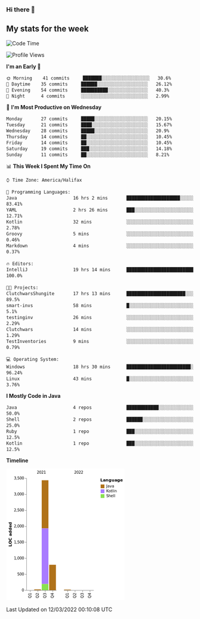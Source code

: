 ### Hi there 👋

## My stats for the week
<!--START_SECTION:waka-->
![Code Time](http://img.shields.io/badge/Code%20Time-55%20hrs%2036%20mins-blue)

![Profile Views](http://img.shields.io/badge/Profile%20Views-178-blue)

**I'm an Early 🐤** 

```text
🌞 Morning    41 commits     ███████░░░░░░░░░░░░░░░░░░   30.6% 
🌆 Daytime    35 commits     ██████░░░░░░░░░░░░░░░░░░░   26.12% 
🌃 Evening    54 commits     ██████████░░░░░░░░░░░░░░░   40.3% 
🌙 Night      4 commits      ░░░░░░░░░░░░░░░░░░░░░░░░░   2.99%

```
📅 **I'm Most Productive on Wednesday** 

```text
Monday       27 commits     █████░░░░░░░░░░░░░░░░░░░░   20.15% 
Tuesday      21 commits     ████░░░░░░░░░░░░░░░░░░░░░   15.67% 
Wednesday    28 commits     █████░░░░░░░░░░░░░░░░░░░░   20.9% 
Thursday     14 commits     ██░░░░░░░░░░░░░░░░░░░░░░░   10.45% 
Friday       14 commits     ██░░░░░░░░░░░░░░░░░░░░░░░   10.45% 
Saturday     19 commits     ███░░░░░░░░░░░░░░░░░░░░░░   14.18% 
Sunday       11 commits     ██░░░░░░░░░░░░░░░░░░░░░░░   8.21%

```


📊 **This Week I Spent My Time On** 

```text
⌚︎ Time Zone: America/Halifax

💬 Programming Languages: 
Java                     16 hrs 2 mins       ████████████████████░░░░░   83.41% 
YAML                     2 hrs 26 mins       ███░░░░░░░░░░░░░░░░░░░░░░   12.71% 
Kotlin                   32 mins             ░░░░░░░░░░░░░░░░░░░░░░░░░   2.78% 
Groovy                   5 mins              ░░░░░░░░░░░░░░░░░░░░░░░░░   0.46% 
Markdown                 4 mins              ░░░░░░░░░░░░░░░░░░░░░░░░░   0.37%

🔥 Editors: 
IntelliJ                 19 hrs 14 mins      █████████████████████████   100.0%

🐱‍💻 Projects: 
ClutchwarsShungite       17 hrs 13 mins      ██████████████████████░░░   89.5% 
smart-invs               58 mins             █░░░░░░░░░░░░░░░░░░░░░░░░   5.1% 
testinginv               26 mins             ░░░░░░░░░░░░░░░░░░░░░░░░░   2.29% 
Clutchwars               14 mins             ░░░░░░░░░░░░░░░░░░░░░░░░░   1.29% 
TestInventories          9 mins              ░░░░░░░░░░░░░░░░░░░░░░░░░   0.79%

💻 Operating System: 
Windows                  18 hrs 30 mins      ████████████████████████░   96.24% 
Linux                    43 mins             █░░░░░░░░░░░░░░░░░░░░░░░░   3.76%

```

**I Mostly Code in Java** 

```text
Java                     4 repos             ████████████░░░░░░░░░░░░░   50.0% 
Shell                    2 repos             ██████░░░░░░░░░░░░░░░░░░░   25.0% 
Ruby                     1 repo              ███░░░░░░░░░░░░░░░░░░░░░░   12.5% 
Kotlin                   1 repo              ███░░░░░░░░░░░░░░░░░░░░░░   12.5%

```


**Timeline**

![Chart not found](https://raw.githubusercontent.com/lyndseyy/lyndseyy/main/charts/bar_graph.png) 


 Last Updated on 12/03/2022 00:10:08 UTC
<!--END_SECTION:waka-->